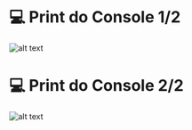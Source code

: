 # :computer: Print do Console 1/2
![alt text](https://github.com/predufranca/Portfolio/blob/main/Projetos/Projeto%209%20-%20Gerador%20de%20Apostas%20Prov%C3%A1veis/images/Console1.png)

# :computer: Print do Console 2/2
![alt text](https://github.com/predufranca/Portfolio/blob/main/Projetos/Projeto%209%20-%20Gerador%20de%20Apostas%20Prov%C3%A1veis/images/Console2.png)
